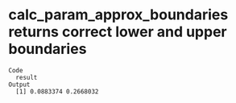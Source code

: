 # calc_param_approx_boundaries returns correct lower and upper boundaries

    Code
      result
    Output
      [1] 0.0883374 0.2668032

